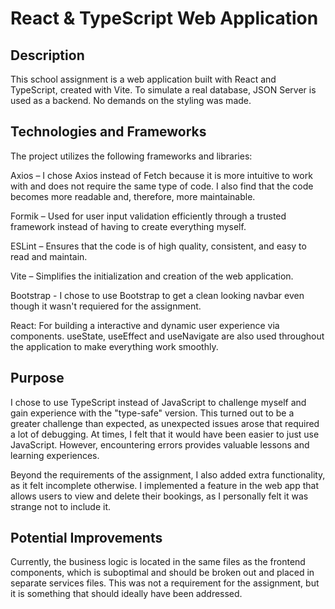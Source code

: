 # React & TypeScript Web Application

## Description

This school assignment is a web application built with React and TypeScript, created with Vite. To simulate a real database, JSON Server is used as a backend. No demands on the styling was made.

## Technologies and Frameworks

The project utilizes the following frameworks and libraries:

Axios – I chose Axios instead of Fetch because it is more intuitive to work with and does not require the same type of code. I also find that the code becomes more readable and, therefore, more maintainable.

Formik – Used for user input validation efficiently through a trusted framework instead of having to create everything myself.

ESLint – Ensures that the code is of high quality, consistent, and easy to read and maintain.

Vite – Simplifies the initialization and creation of the web application.

Bootstrap - I chose to use Bootstrap to get a clean looking navbar even though it wasn't requiered for the assignment.

React: For building a interactive and dynamic user experience via components. useState, useEffect and useNavigate are also used throughout the application to make everything work smoothly.

## Purpose

I chose to use TypeScript instead of JavaScript to challenge myself and gain experience with the "type-safe" version. This turned out to be a greater challenge than expected, as unexpected issues arose that required a lot of debugging. At times, I felt that it would have been easier to just use JavaScript. However, encountering errors provides valuable lessons and learning experiences.

Beyond the requirements of the assignment, I also added extra functionality, as it felt incomplete otherwise. I implemented a feature in the web app that allows users to view and delete their bookings, as I personally felt it was strange not to include it.

## Potential Improvements

Currently, the business logic is located in the same files as the frontend components, which is suboptimal and should be broken out and placed in separate services files. This was not a requirement for the assignment, but it is something that should ideally have been addressed.
